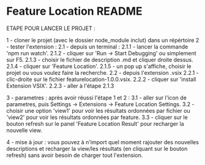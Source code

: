 # Feature Location README

ETAPE POUR LANCER LE PROJET : 

1 - cloner le projet (avec le dossier node_module inclut) dans un répértoire
2 - tester l'extension :
  2.1 - depuis un terminal :
      2.1.1 - lancer la commande 'npm run watch'.
      2.1.2 - cliquer sur 'Run -> Start Debugging' ou simplement sur F5.
      2.1.3 - choisir le fichier de description .md et cliquer droite dessus.
      2.1.4 - cliquer sur 'Feature Location'.
      2.1.5 - un pop up s'affiche, choisir le projet ou vous voulez faire la recherche. 
  2.2 - depuis l'extension .vsix
      2.2.1 - clic-droite sur le fichier featurelocation-1.0.0.vsix.
      2.2.2 - cliquer sur 'install Extension VSIX'.
      2.2.3 - aller à l'étape 2.1.3

3 - parametres : après avoir réussi l'étape 1 et 2 :
  3.1 - aller sur l'icon de parametres, puis Settings -> Extensions -> Feature Location Settings.
  3.2 - choisir une option 'view1' pour voir les résultats ordonnées par fichier ou 'view2' pour voir les résultats ordonnées par feature.
  3.3 - cliquer sur le bouton refresh sur le panel 'Feature Location Result' pour recharger la nouvelle view.

4 - mise à jour : vous pouvez à n'import quel moment rajouter des nouvelles descriptions et recharger la view/les résultats (en cliquant sur
                 le bouton refresh) sans avoir besoin de charger tout l'extension. 
  

<!-- 
commandes à lancer (si nécessaire : dans le cas de supression du dossier node_modules)
1 - npm install
2 - npm install stopword
3 - npm install string-similarity
4 - npm install underscore
5 - npm install natural
6 - npm install tiny-tfidf-node
7 - npm install tiny-tfidf
-->